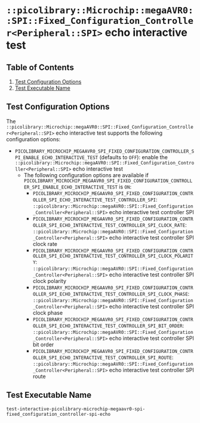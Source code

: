 # `::picolibrary::Microchip::megaAVR0::SPI::Fixed_Configuration_Controller<Peripheral::SPI>` echo interactive test

## Table of Contents
1. [Test Configuration Options](#test-configuration-options)
1. [Test Executable Name](#test-executable-name)

## Test Configuration Options
The
`::picolibrary::Microchip::megaAVR0::SPI::Fixed_Configuration_Controller<Peripheral::SPI>`
echo interactive test supports the following configuration options:
- `PICOLIBRARY_MICROCHIP_MEGAAVR0_SPI_FIXED_CONFIGURATION_CONTROLLER_SPI_ENABLE_ECHO_INTERACTIVE_TEST`
  (defaults to `OFF`): enable the
  `::picolibrary::Microchip::megaAVR0::SPI::Fixed_Configuration_Controller<Peripheral::SPI>`
  echo interactive test
    - The following configuration options are available if
      `PICOLIBRARY_MICROCHIP_MEGAAVR0_SPI_FIXED_CONFIGURATION_CONTROLLER_SPI_ENABLE_ECHO_INTERACTIVE_TEST`
      is `ON`:
        - `PICOLIBRARY_MICROCHIP_MEGAAVR0_SPI_FIXED_CONFIGURATION_CONTROLLER_SPI_ECHO_INTERACTIVE_TEST_CONTROLLER_SPI`:
          `::picolibrary::Microchip::megaAVR0::SPI::Fixed_Configuration_Controller<Peripheral::SPI>`
          echo interactive test controller SPI
        - `PICOLIBRARY_MICROCHIP_MEGAAVR0_SPI_FIXED_CONFIGURATION_CONTROLLER_SPI_ECHO_INTERACTIVE_TEST_CONTROLLER_SPI_CLOCK_RATE`:
          `::picolibrary::Microchip::megaAVR0::SPI::Fixed_Configuration_Controller<Peripheral::SPI>`
          echo interactive test controller SPI clock rate
        - `PICOLIBRARY_MICROCHIP_MEGAAVR0_SPI_FIXED_CONFIGURATION_CONTROLLER_SPI_ECHO_INTERACTIVE_TEST_CONTROLLER_SPI_CLOCK_POLARITY`:
          `::picolibrary::Microchip::megaAVR0::SPI::Fixed_Configuration_Controller<Peripheral::SPI>`
          echo interactive test controller SPI clock polarity
        - `PICOLIBRARY_MICROCHIP_MEGAAVR0_SPI_FIXED_CONFIGURATION_CONTROLLER_SPI_ECHO_INTERACTIVE_TEST_CONTROLLER_SPI_CLOCK_PHASE`:
          `::picolibrary::Microchip::megaAVR0::SPI::Fixed_Configuration_Controller<Peripheral::SPI>`
          echo interactive test controller SPI clock phase
        - `PICOLIBRARY_MICROCHIP_MEGAAVR0_SPI_FIXED_CONFIGURATION_CONTROLLER_SPI_ECHO_INTERACTIVE_TEST_CONTROLLER_SPI_BIT_ORDER`:
          `::picolibrary::Microchip::megaAVR0::SPI::Fixed_Configuration_Controller<Peripheral::SPI>`
          echo interactive test controller SPI bit order
        - `PICOLIBRARY_MICROCHIP_MEGAAVR0_SPI_FIXED_CONFIGURATION_CONTROLLER_SPI_ECHO_INTERACTIVE_TEST_CONTROLLER_SPI_ROUTE`:
          `::picolibrary::Microchip::megaAVR0::SPI::Fixed_Configuration_Controller<Peripheral::SPI>`
          echo interactive test controller SPI route

## Test Executable Name
`test-interactive-picolibrary-microchip-megaavr0-spi-fixed_configuration_controller-spi-echo`
